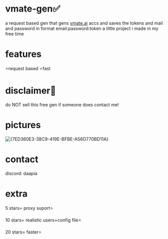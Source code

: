 # vmate-gen✅
a request based gen that gens [vmate.ai](https://vmateai.com/) accs and saves the tokens and mail and password in format email:password:token a little project i made in my free time


# features
⭐request based
⭐fast



# disclaimer📕

do NOT sell this free gen
if someone does contact me!


# pictures
![{7ED360E3-38C9-419E-BFBE-A56D770BD11A}](https://github.com/user-attachments/assets/b553ee5e-522e-403a-ac8a-8a2a9ed8dc1f)




# contact
discord: daapia



# extra
5 stars= proxy suport⭐

10 stars= realistic users+config file⭐

20 stars= faster⭐
